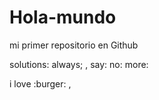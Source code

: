 # Hola-mundo

mi primer repositorio en Github

solutions: always; , say: no:  more:


i love :burger: , 
